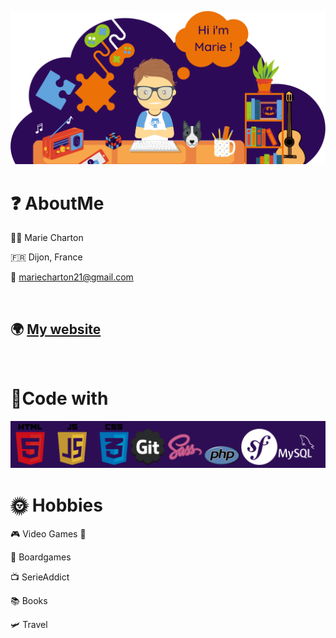![presentation](presentation.png)
# ❓ AboutMe

👩‍🦰 Marie Charton

🇫🇷 Dijon, France

📮 mariecharton21@gmail.com


</br>

## 🌍 [My website](https://www.mariecharton.fr)

</br>

# 🔨Code with
![technos](techno.png)


# 🌞 Hobbies

🎮 Video Games 👾

🎲 Boardgames

📺 SerieAddict

📚 Books

🛩️ Travel



